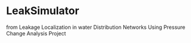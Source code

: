 # LeakSimulator
from Leakage Localization in water Distribution Networks Using Pressure Change Analysis Project
